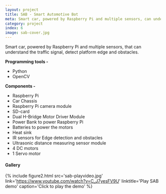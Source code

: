 ```yaml
---
layout: project
title: SAB - Smart Automotive Bot
meta: Smart car, powered by Raspberry Pi and multiple sensors, can understand the traffic signal.
category: project
index: 6
image: sab-cover.jpg
---
```

Smart car, powered by Raspberry Pi and multiple sensors, that can understand the traffic signal, detect platform edge and obstacles.

**Programming tools -**
*   Python
*   OpenCV

**Components -**
*   Raspberry Pi
*   Car Chassis
*   Raspberry Pi camera module
*   SD-card
*   Dual H-Bridge Motor Driver Module
*   Power Bank to power Raspberry Pi
*   Batteries to power the motors
*   Heat sink
*   IR sensors for Edge detection and obstacles
*   Ultrasonic distance measuring sensor module
*   4 DC motors
*   1 Servo motor

#### Gallery

{% include figure2.html src='sab-playvideo.jpg' link='https://www.youtube.com/watch?v=C_J7yesFV9U' linktitle='Play SAB demo' caption='Click to play the demo' %}

